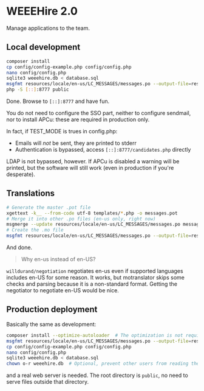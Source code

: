 # WEEEHire 2.0

Manage applications to the team.

## Local development

```bash
composer install
cp config/config-example.php config/config.php
nano config/config.php
sqlite3 weeehire.db < database.sql
msgfmt resources/locale/en-us/LC_MESSAGES/messages.po --output-file=resources/locale/en-us/LC_MESSAGES/messages.mo
php -S [::]:8777 public
```

Done. Browse to `[::]:8777` and have fun.

You do not need to configure the SSO part, neither to configure sendmail, nor to install APCu: these are required in production only.

In fact, if TEST_MODE is trues in config.php:

- Emails will *not* be sent, they are printed to stderr
- Authentication is bypassed, access `[::]:8777/candidates.php` directly

LDAP is not bypassed, however. If APCu is disabled a warning will be printed, but the software will still work (even in production if you're desperate).  

## Translations

```bash
# Generate the master .pot file
xgettext -k__ --from-code utf-8 templates/*.php -o messages.pot
# Merge it into other .po files (en-us only, right now)
msgmerge --update resources/locale/en-us/LC_MESSAGES/messages.po messages.pot
# Create the .mo file
msgfmt resources/locale/en-us/LC_MESSAGES/messages.po --output-file=resources/locale/en-us/LC_MESSAGES/messages.mo
```

And done.

> Why en-us instead of en-US?

`willdurand/negotiation` negotiates en-us even if supported languages includes en-US for some reason. It works, but motranslator skips some checks and parsing because it is a non-standard format. Getting the negotiator to negotiate en-US would be nice.

## Production deployment

Basically the same as development:

```bash
composer install --optimize-autoloader  # The optimization is not required but a nice touch
msgfmt resources/locale/en-us/LC_MESSAGES/messages.po --output-file=resources/locale/en-us/LC_MESSAGES/messages.mo
cp config/config-example.php config/config.php
nano config/config.php
sqlite3 weeehire.db < database.sql
chown o-r weeehire.db  # Optional, prevent other users from reading the database
```

and a real web server is needed. The root directory is `public`, no need to serve files outside that directory.
